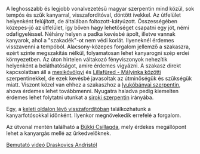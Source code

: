 A leghosszabb és legjobb vonalvezetésű magyar szerpentin mind közül, sok tempós és szűk kanyarral, visszafordítóval, döntött ívekkel. Az útfelület helyenként felújított, de általában foltozott-kátyúzott. Összességében közepes-jó az útfelület, így bőven hagy lehetőséget csapatni egy jót, némi odafigyeléssel. Néhány helyen a padka kevésbé ápolt, illetve vannak kanyarok, ahol a "szakadék"-ot nem védi korlát. Ilyeneknél érdemes visszavenni a tempóból. Alacsony-közepes forgalom jellemző a szakaszra, ezért szinte megszakítás nélkül, folyamatosan lehet kanyarogni szép erdei környezetben. Az úton hirtelen váltakozó fényviszonyok nehezítik helyenként a beláthatóságot, amire érdemes vigyázni. A szakasz direkt kapcsolatban áll a [mexikóvölgyi](#Mexikovolgy) és [Lillafüred - Mályinka közötti](#LillafuredMalyinka) szerpentinekkel, de ezek kevésbé javasoltak az útminőségük és szűkségük miatt. Viszont közel van ehhez a szakaszhoz a [lyukóbányai szerpentin](#Lyukobanya), ahova érdemes lehet továbbmenni. Nyugatra haladva pedig kiemelten érdemes lehet folytatni utunkat a [siroki szerpentin](#24Sirok) irányába.

Egy, a [keleti oldalon lévő visszafordítóban](#geo:Kanyarfot%C3%B3s%20Pont@48.045056,20.479917/?b=Ide%20id%C5%91nk%C3%A9nt%20kitelep%C3%BCl%20a%20%5BKanyarfot%C3%B3%5D%28https://kanyarfoto.com/hu%29,%20akik%20k%C3%A9pet%20k%C3%A9sz%C3%ADthetnek%20a%20kanyarg%C3%A1sodr%C3%B3l.) találkozhatunk a kanyarfotósokkal időnként. Ilyenkor megnövekedik errefelé a forgalom.

Az útvonal mentén található a [Bükki Csillagda](#geo:B%C3%BCkki%20Csillagda@48.05673,20.519536/?b=A%20B%C3%BCkki%20Csillagd%C3%A1ban%20%C5%B1rrel%20kapcsolatos%20modern,%20sz%C3%B3rakoztat%C3%B3%20programok%20v%C3%A1rnak%20mindenkit.%20Egy%20planet%C3%A1riummal,%20egy%20interakt%C3%ADv%20ki%C3%A1ll%C3%ADt%C3%A1ssal,%20VR%20j%C3%A1t%C3%A9kokkal%20%C3%A9s%20a%20kupol%C3%A1ban%20m%C5%B1k%C3%B6d%C5%91,%20megtekinthet%C5%91%20%C3%A9s%20kipr%C3%B3b%C3%A1lhat%C3%B3%20napt%C3%A1vcs%C5%91vel%20tal%C3%A1lkozhatunk.%20Az%20id%C5%91j%C3%A1r%C3%A1si%20viszonyokt%C3%B3l%20f%C3%BCgg%C5%91en%20t%C3%A1vcs%C3%B6ves%20%C3%A9jszakai%20csillag%C3%A1szati%20bemutat%C3%B3kat%20is%20tal%C3%A1lhatunk.%20Tov%C3%A1bbi%20inform%C3%A1ci%C3%B3k%C3%A9rt%20%C3%A9s%20jegy%C3%A1rak%C3%A9rt%20%C3%A9rdemes%20ell%C3%A1togatni%20a%20honlapj%C3%A1ra:%20%3Chttps://www.bukkicsillagda.hu%3E.), mely érdekes megállópont lehet a kanyargás mellé az űrkedvelőknek.

[Bemutató videó Draskovics Andristól](https://youtu.be/J8CYfAB5cnQ)

